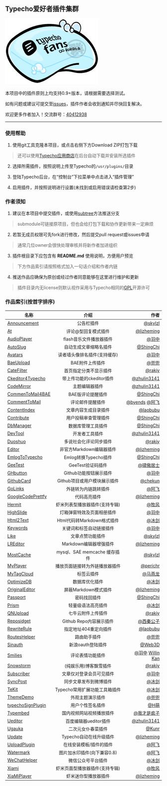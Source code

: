 ## Typecho爱好者插件集群

![logo](https://raw.githubusercontent.com/typecho-fans/typecho-fans.github.io/master/soapgroup.png)

本项目中的插件原则上均支持0.9+版本，请根据需要选择测试。

如有问题或建议可提交至[issues](https://github.com/typecho-fans/plugins/issues)，插件作者会收到通知并尽快回复解决。

欢迎更多作者加入！交流群号：[40412938](http://shang.qq.com/wpa/qunwpa?idkey=a5a8afedf099e18ddf9b530db9217251e39001d52aace42888bf470d9b6cb86a)

<hr>

### 使用帮助

 1. 使用git工具克隆本项目，或点击右侧下方Download ZIP打包下载

 > 还可以使用[Typecho应用商店](https://github.com/typecho-app-store/AppStore)在后台自动下载并安装所选插件

 2. 选择所需插件，按照说明上传至Typecho的`/usr/plugins/`目录

 3. 登陆Typecho后台，在“控制台”下拉菜单中点击进入“插件管理”

 4. 启用插件，并按照说明进行设置(未找到或启用错误请检查第2步)

### 作者须知

 1. 建议在本项目中提交插件，或使用[subtree](http://aoxuis.me/post/2013-08-06-git-subtree)方法推送分支

 > submodule可链接原项目，但也会给打包下载和协作更新带来一定麻烦

 2. 若暂无成员权限可先fork进行修改，然后提交pull request或issues申请

 > 通常几位owner会很快处理审核并将新作者加进组织

 3. 插件根目录下应包含有 **README.md** 使用说明，方便用户预览

 > 下方作品索引请按照格式加入一句话介绍和作者内链

 4. 推送作品应确保为原创或经过作者同意能够在这里进行维护和更新

 > 插件目录内无license则默认视作采用与Typecho相同的[GPL](https://github.com/typecho/typecho/blob/master/license.txt)开源许可

### 作品索引(按首字排序)

| 名称 | 介绍 | 作者 |
| ---- |:----:| ----:|
| [Announcement](https://github.com/typecho-fans/plugins/tree/master/Announcement) | 公告栏插件 | [@skylzl](https://github.com/xiaogouxo) |
| [At](https://github.com/typecho-fans/plugins/tree/master/At) | 评论@型回复模式插件 | [@lizheming](https://github.com/lizheming) |
| [AudioPlayer](https://github.com/typecho-fans/plugins/tree/master/AudioPlayer) | flash音乐文件播放器插件 | [@羽中](https://github.com/jzwalk) |
| [AutoSlug](https://github.com/typecho-fans/plugins/tree/master/AutoSlug) | 自动生成文章缩略名插件 | [@ShingChi](https://github.com/shingchi) |
| [Avatars](https://github.com/typecho-fans/plugins/tree/master/Avatars) | 读者墙头像排名插件(支持缓存) | [@羽中](https://github.com/jzwalk) |
| [BaeUpload](https://github.com/typecho-fans/plugins/tree/master/BaeUpload) | BAE附件上传插件 | [@兜兜](https://github.com/doudoutime) |
| [CateFilter](https://github.com/typecho-fans/plugins/tree/master/CateFilter) | 首页指定分类不显示插件 | [@rakiy](https://github.com/rakiy) |
| [Ckeditor4Typecho](https://github.com/typecho-fans/plugins/tree/master/Ckeditor4Typecho) | 带上传功能的ckeditor插件 | [@zhulin3141](https://github.com/zhulin3141) |
| [CodeMirror](https://github.com/typecho-fans/plugins/tree/master/CodeMirror) | 主题编辑器插件 | [@zhulin3141](https://github.com/zhulin3141) |
| [CommenToMail4BAE](https://github.com/typecho-fans/plugins/tree/master/CommenToMail4BAE) | BAE版评论提醒插件 | [@ShingChi](https://github.com/shingchi) |
| [CommentToMail](https://github.com/byends/CommentToMail) | 评论邮件提醒插件 | [@byends](https://github.com/byends) [@阿飞](https://github.com/defeme) |
| [ContentIndex](https://github.com/typecho-fans/plugins/tree/master/ContentIndex) | 文章内容生成目录插件 | [@laobubu](https://github.com/laobubu) |
| [Contribute](https://github.com/typecho-fans/plugins/tree/master/Contribute) | 用户投稿审查管理插件 | [@ShingChi](https://github.com/shingchi) |
| [DbManager](https://github.com/typecho-fans/plugins/tree/master/DbManager) | 数据库管理工具插件 | [@ShingChi](https://github.com/shingchi) |
| [DevTool](https://github.com/typecho-fans/plugins/tree/master/DevTool) | 开发者工具插件 | [@zhulin3141](https://github.com/zhulin3141) |
| [Duoshuo](https://github.com/typecho-fans/plugins/tree/master/Duoshuo) | 多说社会化评论同步插件 | [@rakiy](https://github.com/rakiy) |
| [Editor](https://github.com/typecho-fans/plugins/tree/master/Editor) | 非官方Markdown编辑器插件 | [@lizheming](https://github.com/lizheming) |
| [EmlogToTypecho](https://github.com/typecho-fans/plugins/tree/master/EmlogToTypecho) | Emlog转换Typecho插件 | [@ShingChi](https://github.com/shingchi) |
| [GeeTest](https://github.com/typecho-fans/plugins/tree/master/GeeTest) | GeeTest验证码插件 | [@啸傲居士](https://github.com/shuxiao9058) |
| [GHbutton](https://github.com/typecho-fans/plugins/tree/master/GHbutton) | Github功能按钮展示插件 | [@羽中](https://github.com/jzwalk) |
| [GithubCard](https://github.com/typecho-fans/plugins/tree/master/GithubCard) | Github项目或用户模块展示插件 | [@chekun](https://github.com/chekun) |
| [GoLinks](https://github.com/typecho-fans/plugins/tree/master/GoLinks) | 外链转为内链跳转插件 | [@阿飞](https://github.com/defeme) |
| [GoogleCodePrettfy](https://github.com/typecho-fans/plugins/tree/master/GoogleCodePrettfy) | 代码高亮插件 | [@lizheming](https://github.com/lizheming) |
| [Hermit](https://github.com/typecho-fans/plugins/tree/master/Hermit) | 虾米列表型播放器插件(支持专辑) | [@牧风](https://github.com/iMuFeng) |
| [HighSlide](https://github.com/typecho-fans/plugins/tree/master/HighSlide) | 灯箱弹窗特效及页面相册插件 | [@羽中](https://github.com/jzwalk) |
| [Html2Text](https://github.com/typecho-fans/plugins/tree/master/Html2Text) | Html代码转Markdown格式插件 | [@冰剑](https://github.com/binjoo) |
| [Keywords](https://github.com/typecho-fans/plugins/tree/master/Keywords) | 关键词和标签自动链接插件 | [@羽中](https://github.com/jzwalk) |
| [Like](https://github.com/typecho-fans/plugins/tree/master/Like) | 文章点赞功能插件 | [@skylzl](https://github.com/xiaogouxo) |
| [LREditor](https://github.com/typecho-fans/plugins/tree/master/LREditor) | Markdown编辑器增强插件 | [@lizheming](http://github.com/lizheming) |
| [MostCache](https://github.com/typecho-fans/plugins/tree/master/MostCache) | mysql、SAE memcache 缓存插件 | [@skylzl](https://github.com/xiaogouxo) |
| [MyPlayer](https://github.com/typecho-fans/plugins/tree/master/MyPlayer) | 播放页面链接转为外链播放器插件 | [@perichr](http://github.com/perichr) |
| [MyTagCloud](https://github.com/typecho-fans/plugins/tree/master/MyTagCloud) | 标签云插件 | [@马燕龙](https://github.com/YanlongMa) |
| [OptimizeDB](https://github.com/typecho-fans/plugins/tree/master/OptimizeDB) | 数据库优化插件 | [@冰剑](https://github.com/binjoo) |
| [OriginalEditor](https://github.com/typecho-fans/plugins/tree/master/OriginalEditor) | 屏蔽Markdown模式插件 | [@lizheming](http://github.com/lizheming) |
| [Passport](https://github.com/typecho-fans/plugins/tree/master/Passport) | 密码找回插件 | [@ShingChi](https://github.com/shingchi) |
| [Prism](https://github.com/typecho-fans/plugins/tree/master/Prism) | 轻量级语法高亮插件 | [@冰剑](https://github.com/binjoo) |
| [QNUpload](https://github.com/typecho-fans/plugins/tree/master/QNUpload) | 七牛云附件上传插件 | [@rakiy](https://github.com/rakiy) |
| [Reposidget](https://github.com/typecho-fans/plugins/tree/master/Reposidget) | Github Repo内容展示插件 | [@西秦公子](https://github.com/xiqingongzi) |
| [RewriteRule](https://github.com/typecho-fans/plugins/tree/master/RewriteRule) | 指定地址404重定向插件 | [@laobubu](https://github.com/laobubu) |
| [RoutesHelper](https://github.com/typecho-fans/plugins/tree/master/RoutesHelper) | 路由助手插件 | [@兜兜](https://github.com/doudoutime) |
| [Sinauth](https://github.com/typecho-fans/plugins/tree/master/Sinauth) | 新浪oauth登陆插件 | [@Web3D](https://github.com/web3d) |
| [Smilies](https://github.com/typecho-fans/plugins/tree/master/Smilies) | 评论表情功能插件 | [@羽中](https://github.com/jzwalk) [Willin Kan](http://kan.willin.org) |
| [Snowstorm](https://github.com/typecho-fans/plugins/tree/master/Snowstorm) | (纯娱乐用)博客飘雪插件 | [@rakiy](https://github.com/rakiy) |
| [Subscriber](https://github.com/typecho-fans/plugins/tree/master/Subscriber) | 文章仅对登录会员可见插件 | [@羽中](https://github.com/jzwalk) |
| [SyncPost](https://github.com/typecho-fans/plugins/tree/master/SyncPost) | 同步文章发布到微博插件 | [@冰剑](https://github.com/binjoo) |
| [TeKit](https://github.com/binjoo/TeKit) | Typecho常用扩展功能工具箱插件 | [@冰剑](https://github.com/binjoo) |
| [ThemeDemo](https://github.com/typecho-fans/plugins/tree/master/ThemeDemo) | 外观主题演示插件 | [@兜兜](https://github.com/doudoutime) |
| [typechoSignPlugin](https://github.com/typecho-fans/plugins/tree/master/typechoSignPlugin) | 用户个性签名插件 | [@H萌](https://github.com/hmoe/typechoSignPlugin) |
| [Typembed](https://github.com/typecho-fans/plugins/tree/master/Typembed) | 国内视频网站视频播放插件 | [@我才是疯子](https://github.com/nothingisover) |
| [Ueditor](https://github.com/typecho-fans/plugins/tree/master/Ueditor) | 百度编辑器ueditor插件 | [@zhulin3141](https://github.com/zhulin3141) |
| [Ugauka](https://github.com/typecho-fans/plugins/tree/master/Ugauka) | 二次元女仆春菜插件 | [@Kunr](https://github.com/Kunr) |
| [Update](https://github.com/typecho-fans/plugins/tree/master/Update) | Typecho自动在线升级插件 | [@lizheming](https://github.com/lizheming) |
| [UploadPlugin](https://github.com/typecho-fans/plugins/tree/master/UploadPlugin) | 在线安装模板/插件的插件 | [@阿飞](https://github.com/defeme) |
| [Watermark](https://github.com/typecho-fans/plugins/tree/master/Watermark) | 图片加水印插件(向下兼容0.8) | [@阿飞](https://github.com/defeme) |
| [WeChatHelper](https://github.com/binjoo/WeChatHelper) | 微信公众号平台插件 | [@冰剑](https://github.com/binjoo) |
| [Xiami](https://github.com/typecho-fans/plugins/tree/master/Xiami) | 虾米页面型播放器插件(支持专辑) | [@牧风](https://github.com/iMuFeng) |
| [XiaMiPlayer](https://github.com/typecho-fans/plugins/tree/master/XiaMiPlayer) | 虾米迷你型播放器插件 | [@lizheming](https://github.com/lizheming) |
